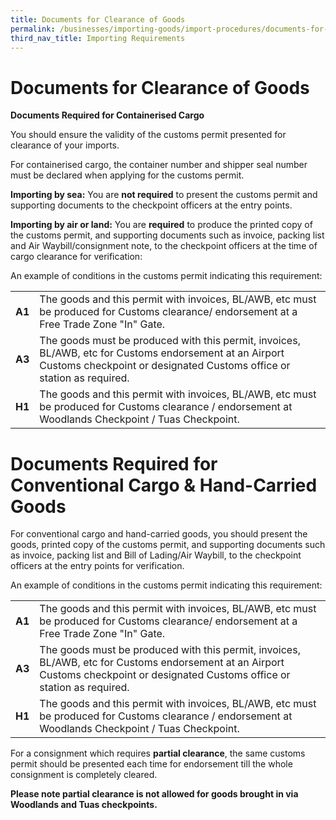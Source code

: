 ```yaml
---
title: Documents for Clearance of Goods
permalink: /businesses/importing-goods/import-procedures/documents-for-clearance-of-goods
third_nav_title: Importing Requirements
---
```


# Documents for Clearance of Goods

**Documents Required for Containerised Cargo**

You should ensure the validity of the customs permit presented for clearance of your imports.

For containerised cargo, the container number and shipper seal number must be declared when applying for the customs permit.

**Importing by sea:** You are **not required** to present the customs permit and supporting documents to the checkpoint officers at the entry points.

**Importing by air or land:** You are **required** to produce the printed copy of the customs permit, and supporting documents such as invoice, packing list and Air Waybill/consignment note, to the checkpoint officers at the time of cargo clearance for verification:

An example of conditions in the customs permit indicating this requirement:

|  |  |
|--|--|
| **A1** |The goods and this permit with invoices, BL/AWB, etc must be produced for Customs clearance/ endorsement at a Free Trade Zone "In" Gate.|
|**A3**| The goods must be produced with this permit, invoices, BL/AWB, etc for Customs endorsement at an Airport Customs checkpoint or designated Customs office or station as required.|
|**H1**| The goods and this permit with invoices, BL/AWB, etc must be produced for Customs clearance / endorsement at Woodlands Checkpoint / Tuas Checkpoint.|

# Documents Required for Conventional Cargo & Hand-Carried Goods

For conventional cargo and hand-carried goods, you should present the goods, printed copy of the customs permit, and supporting documents such as invoice, packing list and Bill of Lading/Air Waybill, to the checkpoint officers at the entry points for verification.

An example of conditions in the customs permit indicating this requirement:

|  |  |
|--|--|
| **A1** |The goods and this permit with invoices, BL/AWB, etc must be produced for Customs clearance/ endorsement at a Free Trade Zone "In" Gate.
| **A3** |The goods must be produced with this permit, invoices, BL/AWB, etc for Customs endorsement at an Airport Customs checkpoint or designated Customs office or station as required.
| **H1** | The goods and this permit with invoices, BL/AWB, etc must be produced for Customs clearance / endorsement at Woodlands Checkpoint / Tuas Checkpoint.|

For a consignment which requires **partial clearance**, the same customs permit should be presented each time for endorsement till the whole consignment is completely cleared.

**Please note partial clearance is not allowed for goods brought in via Woodlands and Tuas checkpoints.**
